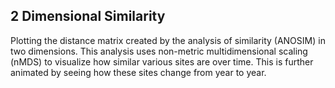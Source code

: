 

## 2 Dimensional Similarity

Plotting the distance matrix created by the analysis of similarity (ANOSIM) in two dimensions. This analysis uses non-metric multidimensional scaling (nMDS) to visualize how similar various sites are over time. This is further animated by seeing how these sites change from year to year. 